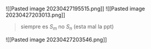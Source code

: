 ![[Pasted image 20230427195515.png]]
![[Pasted image 20230427203013.png]]
> siempre es $S_m$ no $S_n$ (esta mal la ppt)

![[Pasted image 20230427203546.png]]
